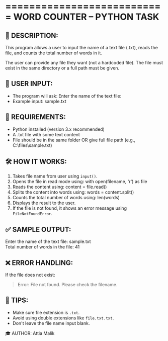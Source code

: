 ===========================
WORD COUNTER – PYTHON TASK
===========================

📌 DESCRIPTION:
--------------
This program allows a user to input the name of a text file (.txt), reads the file, and counts the total number of words in it.

The user can provide any file they want (not a hardcoded file). The file must exist in the same directory or a full path must be given.

👤 USER INPUT:
--------------
- The program will ask:
  Enter the name of the text file:
- Example input:
  sample.txt

📂 REQUIREMENTS:
----------------
- Python installed (version 3.x recommended)
- A .txt file with some text content
- File should be in the same folder OR give full file path (e.g., C:\files\sample.txt)

🛠️ HOW IT WORKS:
-----------------
1. Takes file name from user using `input()`.
2. Opens the file in read mode using:
     with open(filename, 'r') as file
3. Reads the content using:
     content = file.read()
4. Splits the content into words using:
     words = content.split()
5. Counts the total number of words using:
     len(words)
6. Displays the result to the user.
7. If the file is not found, it shows an error message using `FileNotFoundError`.

✅ SAMPLE OUTPUT:
-----------------
Enter the name of the text file: sample.txt  
Total number of words in the file: 41

❌ ERROR HANDLING:
------------------
If the file does not exist:
> Error: File not found. Please check the filename.

📘 TIPS:
--------
- Make sure file extension is `.txt`.
- Avoid using double extensions like `file.txt.txt`.
- Don't leave the file name input blank.

🎓 AUTHOR:
     Attia Malik
